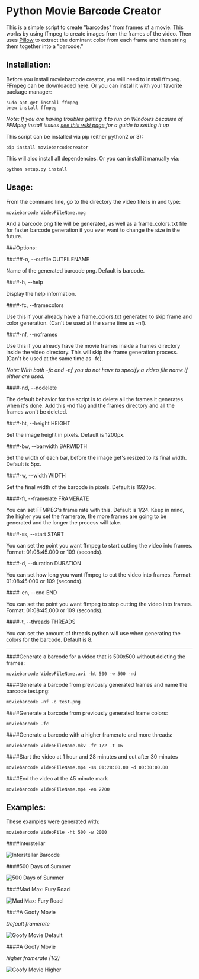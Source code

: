 Python Movie Barcode Creator
=============================

This is a simple script to create "barcodes" from frames of a movie. This works by using ffmpeg to create images from the frames of the video. Then uses [Pillow](https://github.com/python-pillow/Pillow) to extract the dominant color from each frame and then string them together into a "barcode."

Installation:
-------------

Before you install moviebarcode creator, you will need to install ffmpeg. FFmpeg can be downloaded [here](https://www.ffmpeg.org/download.html). Or you can install it with your favorite package manager:

    sudo apt-get install ffmpeg
    brew install ffmpeg

*Note: If you are having troubles getting it to run on Windows because of FFMpeg install issues [see this wiki page](https://github.com/TheNickHurst/MovieBarcodeCreator/wiki/Windows-FFMpeg-Install) for a guide to setting it up*

This script can be installed via pip (either python2 or 3):

    pip install moviebarcodecreator

This will also install all dependencies. Or you can install it manually via:

    python setup.py install

Usage:
------

From the command line, go to the directory the video file is in and type:

    moviebarcode VideoFileName.mpg

And a barcode.png file will be generated, as well as a frame_colors.txt file for faster barcode generation if you ever want to change the size in the future.

###Options:

#####-o, --outfile OUTFILENAME               

Name of the generated barcode png. Default is barcode.

####-h, --help

Display the help information.

####-fc, --framecolors

Use this if your already have a frame_colors.txt generated to skip frame and color generation. (Can't be used at the same time as -nf).

####-nf, --noframes

Use this if you already have the movie frames inside a frames directory inside the video directory. This will skip the frame generation process. (Can't be used at the same time as -fc).

*Note: With both -fc and -nf you do not have to specify a video file name if either are used.*

####-nd, --nodelete

The default behavior for the script is to delete all the frames it generates when it's done. Add this -nd flag and the frames directory and all the frames won't be deleted.

####-ht, --height HEIGHT

Set the image height in pixels. Default is 1200px.

####-bw, --barwidth BARWIDTH

Set the width of each bar, before the image get's resized to its final width. Default is 5px.

####-w, --width WIDTH

Set the final width of the barcode in pixels. Default is 1920px.

####-fr, --framerate FRAMERATE

You can set FFMPEG's frame rate with this. Default is 1/24. Keep in mind, the higher you set the framerate, the more frames are going to be generated and the longer the process will take.

####-ss, --start START

You can set the point you want ffmpeg to start cutting the video into frames.
Format: 01:08:45.000 or 109 (seconds).

####-d, --duration DURATION

You can set how long you want ffmpeg to cut the video into frames.
Format: 01:08:45.000 or 109 (seconds).

####-en, --end END

You can set the point you want ffmpeg to stop cutting the video into frames.
Format: 01:08:45.000 or 109 (seconds).

####-t, --threads THREADS

You can set the amount of threads python will use when generating the colors for the barcode. Default is 8.

------------------------------

####Generate a barcode for a video that is 500x500 without deleting the frames:

    moviebarcode VideoFileName.avi -ht 500 -w 500 -nd

####Generate a barcode from previously generated frames and name the barcode test.png:

    moviebarcode -nf -o test.png

####Generate a barcode from previously generated frame colors:

    moviebarcode -fc

####Generate a barcode with a higher framerate and more threads:

    moviebarcode VideoFileName.mkv -fr 1/2 -t 16

####Start the video at 1 hour and 28 minutes and cut after 30 minutes

    moviebarcode VideoFileName.mp4 -ss 01:28:00.00 -d 00:30:00.00

####End the video at the 45 minute mark

    moviebarcode VideoFileName.mp4 -en 2700

Examples:
---------

These examples were generated with:

    moviebarcode VideoFile -ht 500 -w 2000

####Interstellar

![Interstellar Barcode](http://i.imgur.com/4JIqc3q.png)

####500 Days of Summer

![500 Days of Summer](http://i.imgur.com/JNlmwLc.png)

####Mad Max: Fury Road

![Mad Max: Fury Road](http://i.imgur.com/h6qKY7B.png)

####A Goofy Movie 

*Default framerate*

![Goofy Movie Default](http://i.imgur.com/WWLiUCc.png)

####A Goofy Movie 

*higher framerate (1/2)*

![Goofy Movie Higher](http://i.imgur.com/zIejkfA.png)

